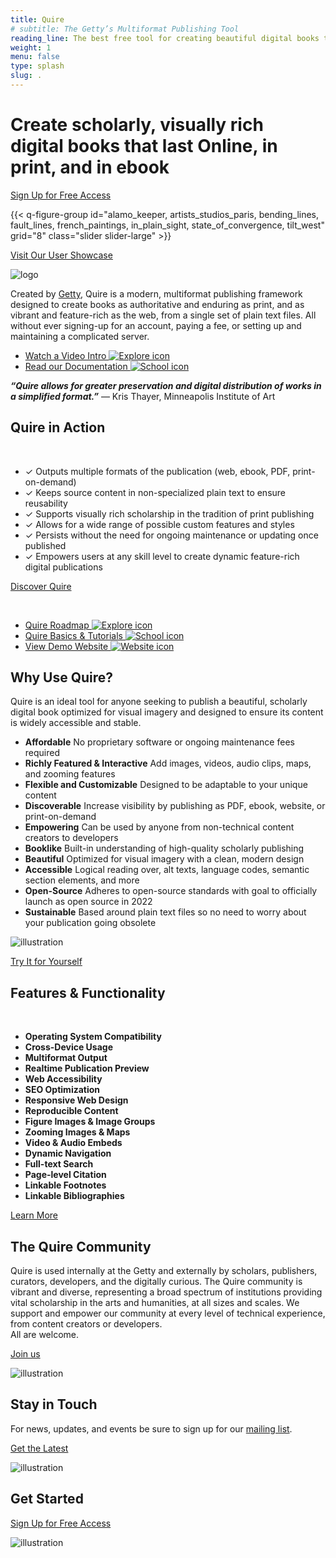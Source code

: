 ```yaml
---
title: Quire
# subtitle: The Getty’s Multiformat Publishing Tool
reading_line: The best free tool for creating beautiful digital books that last.
weight: 1
menu: false
type: splash
slug: .
---
```


<div class="header-quote">

# Create scholarly, visually rich <br />digital books that last <span class="sub-head">Online, in print, and in ebook</span>

<div class="action-button">

[Sign Up for Free Access](/request-access/beta-access/)

</div>

</div>

{{< q-figure-group id="alamo_keeper, artists_studios_paris, bending_lines, fault_lines, french_paintings, in_plain_sight, state_of_convergence, tilt_west" grid="8" class="slider slider-large" >}}

<div class="action-button">

[Visit Our User Showcase](/community/user-showcase/)

</div>

<div class="logo">

![logo](/img/quire-logo--sm.png)

</div>

Created by [Getty](https://www.getty.edu), Quire is a modern, multiformat publishing framework designed to create books as authoritative and enduring as print, and as vibrant and feature-rich as the web, from a single set of plain text files. All without ever signing-up for an account, paying a fee, or setting up and maintaining a complicated server.

<div class="feature-cards">

- [Watch a Video Intro ![Explore icon](/img/illustrations/undraw_online_video_ivvq.png) ](#)
- [Read our Documentation ![School icon](/img/illustrations/undraw_knowledge_g5gf.png)](/documentation/getting-started)

</div>

***“Quire allows for greater preservation and digital distribution of works in a simplified format.”*** — Kris Thayer, Minneapolis Institute of Art

## Quire in Action
<br>

<div class="feature-list">

- <span class="checkmark">✓</span> Outputs multiple formats of the publication (web, ebook, PDF, print-on-demand)
- <span class="checkmark">✓</span> Keeps source content in non-specialized plain text to ensure reusability
- <span class="checkmark">✓</span> Supports visually rich scholarship in the tradition of print publishing
- <span class="checkmark">✓</span> Allows for a wide range of possible custom features and styles
- <span class="checkmark">✓</span> Persists without the need for ongoing maintenance or updating once published
- <span class="checkmark">✓</span> Empowers users at any skill level to create dynamic feature-rich digital publications

<div class="action-button">

[Discover Quire](/about/quire)

</div>
<br>

<div class="feature-cards">

- [Quire Roadmap ![Explore icon](/img/illustrations/roadmap_transparent.png)](/about/roadmap/)
- [Quire Basics & Tutorials ![School icon](/img/illustrations/undraw_book_reading_kx9s.png)](/learn/tutorial/)
- [View Demo Website ![Website icon](/img/illustrations/undraw_usability_testing_2xs4.png)](https://gettypubs.github.io/quire-starter/)
</div>

## Why Use Quire?

Quire is an ideal tool for anyone seeking to publish a beautiful, scholarly digital book optimized for visual imagery and designed to ensure its content is widely accessible and stable.

<div class="feature-list">

- **Affordable** No proprietary software or ongoing maintenance fees required
- **Richly Featured & Interactive**  Add images, videos, audio clips, maps, and zooming features
- **Flexible and Customizable** Designed to be adaptable to your unique content
- **Discoverable** Increase visibility by publishing as PDF, ebook, website, or print-on-demand
- **Empowering** Can be used by anyone from non-technical content creators to developers
- **Booklike** Built-in understanding of high-quality scholarly publishing
- **Beautiful** Optimized for visual imagery with a clean, modern design
- **Accessible** Logical reading over, alt texts, language codes, semantic section elements, and more
- **Open-Source** Adheres to open-source standards with goal to officially launch as open source in 2022
- **Sustainable** Based around plain text files so no need to worry about your publication going obsolete

</div>

![illustration](/img/illustrations/undraw_researching_22gp.png)

<div class="action-button">

[Try It for Yourself](/request-access/beta-access/)

</div>

## Features & Functionality
<br>

- **Operating System Compatibility**
- **Cross-Device Usage**
- **Multiformat Output**
- **Realtime Publication Preview**
- **Web Accessibility**
- **SEO Optimization**
- **Responsive Web Design**
- **Reproducible Content**
- **Figure Images & Image Groups**
- **Zooming Images & Maps**
- **Video & Audio Embeds**
- **Dynamic Navigation**  
- **Full-text Search**
- **Page-level Citation**
- **Linkable Footnotes**
- **Linkable Bibliographies**

<div class="action-button">

[Learn More](/about/quire)

</div>

## The Quire Community

 Quire is used internally at the Getty and externally by scholars, publishers, curators, developers, and the digitally curious. The Quire community is vibrant and diverse, representing a broad spectrum of institutions providing vital scholarship in the arts and humanities, at all sizes and scales.  We support and empower our community at every level of technical experience, from content creators or developers. <br>
 All are welcome.

 <div class="action-button">

 [Join us](/community/join-us/)

 </div>

![illustration](/img/illustrations/undraw_community_transparent.png)


## Stay in Touch

For news, updates, and events be sure to sign up for our [mailing list](#).

<div class="action-button">

[Get the Latest](/community/news-events/)

</div>

![illustration](/img/illustrations/undraw_newspaper_k72w.png)


## Get Started

<div class="action-button">

[Sign Up for Free Access](/request-access/beta-access/)

</div>

![illustration](/img/illustrations/undraw_blogging_vpvv.png)
